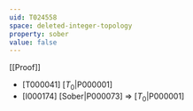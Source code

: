 ```yaml
---
uid: T024558
space: deleted-integer-topology
property: sober
value: false
---
```

[[Proof]]

* [T000041] [$T_0$|P000001]
* [I000174] [Sober|P000073] => [$T_0$|P000001]

